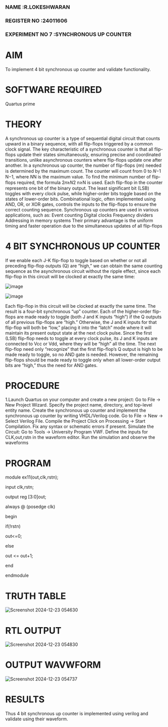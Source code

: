### NAME            :R.LOKESHWARAN
### REGISTER NO     :24011606
### EXPERIMENT NO 7   :SYNCHRONOUS UP COUNTER

# AIM

To implement 4 bit synchronous up counter and validate functionality.

# SOFTWARE REQUIRED

Quartus prime

# THEORY

A synchronous up counter is a type of sequential digital circuit that counts upward in a binary
 sequence, with all flip-flops triggered by a common clock signal. The key characteristic of a
 synchronous counter is that all flip-flops update their states simultaneously, ensuring precise and
 coordinated transitions, unlike asynchronous counters where flip-flops update one after another.
 In a synchronous up counter, the number of flip-flops (𝑛n) needed is determined by the maximum
 count. The counter will count from 0 to 𝑁−1 N−1, where 𝑁N is the maximum value. To find the
 minimum number of flip-flops required, the formula 2𝑛≥𝑁2 n≥N is used.
 Each flip-flop in the counter represents one bit of the binary output. The least significant bit (LSB)
 toggles with every clock pulse, while higher-order bits toggle based on the states of lower-order
 bits. Combinational logic, often implemented using AND, OR, or XOR gates, controls the inputs to
 the flip-flops to ensure the correct counting sequence.
 Synchronous up counters are used in various applications, such as: Event counting Digital clocks
 Frequency dividers Addressing in memory systems
 Their primary advantage is the uniform timing and faster operation due to the simultaneous
 updates of all flip-flops
 
# 4 BIT SYNCHRONOUS UP COUNTER

If we enable each J-K flip-flop to toggle based on whether or not all preceding flip-flop outputs (Q) are “high,” we can obtain the same counting sequence as the asynchronous circuit without the ripple effect, since each flip-flop in this circuit will be clocked at exactly the same time:

![image](https://github.com/naavaneetha/SYNCHRONOUS-UP-COUNTER/assets/154305477/d5db3fa0-e413-404c-b80e-b2f39d82e7e8)


![image](https://github.com/naavaneetha/SYNCHRONOUS-UP-COUNTER/assets/154305477/52cb61eb-d04b-442d-810c-31185a68410b)

Each flip-flop in this circuit will be clocked at exactly the same time.
The result is a four-bit synchronous “up” counter. Each of the higher-order flip-flops are made ready to toggle (both J and K inputs “high”) if the Q outputs of all previous flip-flops are “high.”
Otherwise, the J and K inputs for that flip-flop will both be “low,” placing it into the “latch” mode where it will maintain its present output state at the next clock pulse.
Since the first (LSB) flip-flop needs to toggle at every clock pulse, its J and K inputs are connected to Vcc or Vdd, where they will be “high” all the time.
The next flip-flop need only “recognize” that the first flip-flop’s Q output is high to be made ready to toggle, so no AND gate is needed.
However, the remaining flip-flops should be made ready to toggle only when all lower-order output bits are “high,” thus the need for AND gates.

# PROCEDURE

1.Launch Quartus on your computer and create a new project: Go to File → New Project Wizard.
 Specify the project name, directory, and top-level entity name.
 Create the synchronous up counter and implement the synchronous up counter by writing
 VHDL/Verilog code. Go to File → New → Select Verilog File.
 Compile the Project Click on Processing → Start Compilation.
 Fix any syntax or schematic errors if present.
 Simulate the Circuit: Go to Tools → University Program VWF.
 Define the inputs for CLK,out,rstn in the waveform editor.
 Run the simulation and observe the waveforms

# PROGRAM

 module ex11(out,clk,rstn);
 
 input clk,rstn;
 
 output reg [3:0]out;

 always @ (posedge clk)
 
 begin
 
 if(!rstn)
 
 out<=0;
 
 else 
 
out <= out+1;

 end
 
 endmodule

# TRUTH TABLE

![Screenshot 2024-12-23 054630](https://github.com/user-attachments/assets/df89605a-ca23-47f0-bb15-fc8659e0afcd)


# RTL OUTPUT

![Screenshot 2024-12-23 054830](https://github.com/user-attachments/assets/d12d87d3-cdbd-407e-9aeb-e92afc8379c8)


# OUTPUT WAVWFORM

![Screenshot 2024-12-23 054737](https://github.com/user-attachments/assets/6fa7295d-9ca8-4f08-ba33-96d140798222)

# RESULTS

 Thus 4 bit synchronous up counter is implemented using verilog and validate using their waveform.
